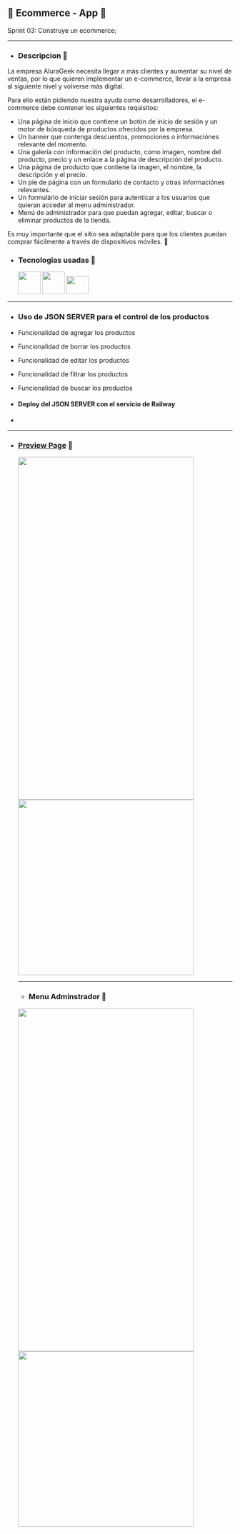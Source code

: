 ## 🛒 Ecommerce - App 🛒
 
Sprint 03: Construye un ecommerce;
_______________________________________________________________________________________________________________________________________________
- ### Descripcion :rocket:
 La empresa AluraGeek necesita llegar a más clientes y aumentar su nivel de ventas, por lo que quieren implementar un e-commerce, llevar a la empresa al siguiente nivel y volverse más digital.

Para ello están pidiendo nuestra ayuda como desarrolladores, el e-commerce debe contener los siguientes requisitos:
- Una página de inicio que contiene un botón de inicio de sesión y un motor de búsqueda de productos ofrecidos por la empresa.
- Un banner que contenga descuentos, promociones o informaciónes relevante del momento.
- Una galería con información del producto, como imagen, nombre del producto, precio y un enlace a la página de descripción del producto.
- Una página de producto que contiene la imagen, el nombre, la descripción y el precio.
- Un pie de página con un formulario de contacto y otras informaciónes relevantes.
- Un formulário de iniciar sesión para autenticar a los usuarios que quieran acceder al menu administrador.
- Menú de administrador para que puedan agregar, editar, buscar o eliminar productos de la tienda.

Es muy importante que el sitio sea adaptable para que los clientes puedan comprar fácilmente a través de dispositivos móviles. :iphone:
  
- ### Tecnologias usadas :hammer:

 
  <img src="https://cdn.svgporn.com/logos/react.svg" width = 50 height =50 >  <img src="https://cdn.svgporn.com/logos/tailwindcss-icon.svg" width = 50 height = 50> <img src="https://cdn.svgporn.com/logos/nodejs.svg" width = 50 height = 40 >

------

- ### Uso de JSON SERVER para el control de los productos
- Funcionalidad de agregar los productos
- Funcionalidad de borrar los productos
- Funcionalidad de editar los productos
- Funcionalidad de filtrar los productos
- Funcionalidad de buscar los productos

- #### Deploy del JSON SERVER con el servicio de Railway
- 
------

- ### [Preview Page](https://matias-d.github.io/ecommerce-app/) 🛒
  <img  src="https://i.postimg.cc/Vv3x9h9H/Pixel-3-3-XL-393x786.png" width = 393 height = 768>
  <img  src="https://i.postimg.cc/sX0dxxMz/i-Pad-768x1024.png" width = 393 heigth = 768>
  
  ----------------
  
  - ### Menu Adminstrador :bust_in_silhouette:
  <img  src="https://i.postimg.cc/RFRCRKgz/i-Phone-XR-XS-Max-414x896.png" width = 393 height = 768>
  <img  src="https://i.postimg.cc/g032xfRj/i-Pad-768x1024.png" width = 393 heigth = 768>
  

